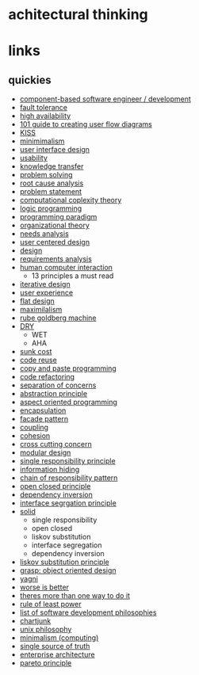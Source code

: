 # achitectural thinking

# links

## quickies

- [component-based software engineer / development](https://en.wikipedia.org/wiki/Component-based_software_engineering)
- [fault tolerance](https://en.wikipedia.org/wiki/Fault_tolerance)
- [high availability](https://en.wikipedia.org/wiki/High_availability)
- [101 guide to creating user flow diagrams](https://creately.com/blog/diagrams/user-flow-diagram/)
- [KISS](https://en.wikipedia.org/wiki/KISS_principle)
- [minimimalism](https://en.wikipedia.org/wiki/Minimalism#Software_and_UI_design)
- [user interface design](https://en.wikipedia.org/wiki/User_interface_design)
- [usability](https://en.wikipedia.org/wiki/Usability)
- [knowledge transfer](https://en.wikipedia.org/wiki/Knowledge_transfer)
- [problem solving](https://en.wikipedia.org/wiki/Problem_solving)
- [root cause analysis](https://en.wikipedia.org/wiki/Root_cause_analysis)
- [problem statement](https://en.wikipedia.org/wiki/Problem_statement)
- [computational coplexity theory](https://en.wikipedia.org/wiki/Computational_complexity_theory)
- [logic programming](https://en.wikipedia.org/wiki/Logic_programming)
- [programming paradigm](https://en.wikipedia.org/wiki/Programming_paradigm)
- [organizational theory](https://en.wikipedia.org/wiki/Organizational_theory)
- [needs analysis](https://en.wikipedia.org/wiki/Needs_analysis)
- [user centered design](https://en.wikipedia.org/wiki/User-centered_design)
- [design](https://en.wikipedia.org/wiki/Design)
- [requirements analysis](https://en.wikipedia.org/wiki/Requirements_analysis)
- [human computer interaction](https://en.wikipedia.org/wiki/Human%E2%80%93computer_interaction)
  - 13 principles a must read
- [iterative design](https://en.wikipedia.org/wiki/Iterative_design)
- [user experience](https://en.wikipedia.org/wiki/User_experience)
- [flat design](https://en.wikipedia.org/wiki/Flat_design)
- [maximilalism](https://en.wikipedia.org/wiki/Maximalism)
- [rube goldberg machine](https://en.wikipedia.org/wiki/Rube_Goldberg_machine)
- [DRY](https://en.wikipedia.org/wiki/Don%27t_repeat_yourself)
  - WET
  - AHA
- [sunk cost](https://en.wikipedia.org/wiki/Sunk_cost)
- [code reuse](https://en.wikipedia.org/wiki/Code_reuse)
- [copy and paste programming](https://en.wikipedia.org/wiki/Copy-and-paste_programming)
- [code refactoring](https://en.wikipedia.org/wiki/Code_refactoring)
- [separation of concerns](https://en.wikipedia.org/wiki/Separation_of_concerns)
- [abstraction principle](https://en.wikipedia.org/wiki/Abstraction_principle_(computer_programming))
- [aspect oriented programming](https://en.wikipedia.org/wiki/Aspect-oriented_programming)
- [encapsulation](https://en.wikipedia.org/wiki/Encapsulation_(computer_programming))
- [facade pattern](https://en.wikipedia.org/wiki/Facade_pattern)
- [coupling](https://en.wikipedia.org/wiki/Coupling_(computer_programming))
- [cohesion](https://en.wikipedia.org/wiki/Cohesion_(computer_science))
- [cross cutting concern](https://en.wikipedia.org/wiki/Cross-cutting_concern)
- [modular design](https://en.wikipedia.org/wiki/Modular_design)
- [single responsibility principle](https://en.wikipedia.org/wiki/Single-responsibility_principle)
- [information hiding](https://en.wikipedia.org/wiki/Information_hiding)
- [chain of responsibility pattern](https://en.wikipedia.org/wiki/Chain-of-responsibility_pattern)
- [open closed principle](https://en.wikipedia.org/wiki/Open%E2%80%93closed_principle)
- [dependency inversion](https://en.wikipedia.org/wiki/Dependency_inversion_principle)
- [interface segrgation principle](https://en.wikipedia.org/wiki/Interface_segregation_principle)
- [solid](https://en.wikipedia.org/wiki/SOLID)
  - single responsibility
  - open closed
  - liskov substitution
  - interface segregation
  - dependency inversion
- [liskov substitution principle](https://en.wikipedia.org/wiki/Liskov_substitution_principle)
- [grasp: object oriented design](https://en.wikipedia.org/wiki/GRASP_(object-oriented_design))
- [yagni](https://en.wikipedia.org/wiki/You_aren%27t_gonna_need_it)
- [worse is better](https://en.wikipedia.org/wiki/Worse_is_better)
- [theres more than one way to do it](https://en.wikipedia.org/wiki/There%27s_more_than_one_way_to_do_it)
- [rule of least power](https://en.wikipedia.org/wiki/Rule_of_least_power)
- [list of software development philosophies](https://en.wikipedia.org/wiki/List_of_software_development_philosophies)
- [chartjunk](https://en.wikipedia.org/wiki/Chartjunk)
- [unix philosophy](https://en.wikipedia.org/wiki/Unix_philosophy)
- [minimalism (computing)](https://en.wikipedia.org/wiki/Minimalism_(computing))
- [single source of truth](https://en.wikipedia.org/wiki/Single_source_of_truth)
- [enterprise architecture](https://en.wikipedia.org/wiki/Enterprise_architecture)
- [pareto principle](https://www.investopedia.com/terms/p/paretoprinciple.asp)
